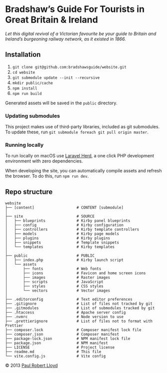 # Bradshaw’s Guide For Tourists in Great Britain & Ireland

_Let this digital revival of a Victorian favourite be your guide to Britain and Ireland’s burgeoning railway network, as it existed in 1866._

## Installation

1. `git clone git@github.com:bradshawsguide/website.git`
2. `cd website`
3. `git submodule update --init --recursive`
4. `mkdir public/cache`
5. `npm install`
6. `npm run build`

Generated assets will be saved in the `public` directory.

### Updating submodules

This project makes use of third-party libraries, included as git submodules. To update these, run `git submodule foreach git pull origin master`.

### Running locally

To run locally on macOS use [Laravel Herd](https://herd.laravel.com/), a one click PHP development environment with zero dependencies.

When developing the site, you can automatically compile assets and refresh the browser. To do this, run `npm run dev`.

## Repo structure

```text
website
├── [content]                   # CONTENT [submodule]
│
├── site                        # SOURCE
│   ├── blueprints              # Kirby panel blueprints
│   ├── config                  # Kirby configuration
│   ├── controllers             # Kirby template controllers
│   ├── models                  # Kirby page models
│   ├── plugins                 # Kirby plugins
│   ├── snippets                # Template snippets
│   └── templates               # Kirby templates
│
├── public                      # PUBLIC
│   ├── index.php               # Kirby launch script
│   └── assets
│       ├── fonts               # Web fonts
│       ├── icons               # Favicon and home screen icons
│       ├── images              # Raster images
│       ├── scripts             # JavaScript
│       ├── styles              # CSS styles
│       └── vectors             # Vector images
│
├── .editorconfig               # Text editor preferences
├── .gitignore                  # List of files not tracked by git
├── .gitmodules                 # List of submodules tracked by git
├── .htaccess                   # Apache server config
├── .nvmrc                      # Node version to use
├── .prettierignore             # List of files not to format with Prettier
├── composer.lock               # Composer manifest lock file
├── composer.json               # Composer manifest
├── package-lock.json           # NPM manifest lock file
├── package.json                # NPM manifest
├── LICENSE                     # Project license
├── readme.md                   # This file
└── vite.config.js              # Vite config
```

© 2013 [Paul Robert Lloyd](https://paulrobertlloyd.com)
